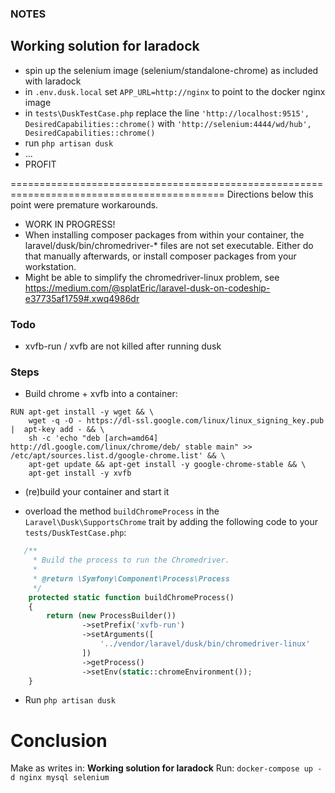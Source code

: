 ### NOTES

## Working solution for laradock
- spin up the selenium image (selenium/standalone-chrome) as included with laradock
- in ```.env.dusk.local``` set  ```APP_URL=http://nginx``` to point to the docker nginx image
- in ```tests\DuskTestCase.php``` replace the line ```'http://localhost:9515', DesiredCapabilities::chrome()``` with ```'http://selenium:4444/wd/hub', DesiredCapabilities::chrome()```
- run ```php artisan dusk```
- ...
- PROFIT

===========================================================================================
Directions below this point were premature workarounds.

- WORK IN PROGRESS!
- When installing composer packages from within your container, the laravel/dusk/bin/chromedriver-* files are not set executable. Either do that manually afterwards, or install composer packages from your workstation.
- Might be able to simplify the chromedriver-linux problem, see https://medium.com/@splatEric/laravel-dusk-on-codeship-e37735af1759#.xwq4986dr

### Todo
- xvfb-run / xvfb are not killed after running dusk

### Steps

- Build chrome + xvfb into a container:
```docker 
RUN apt-get install -y wget && \
    wget -q -O - https://dl-ssl.google.com/linux/linux_signing_key.pub |  apt-key add - && \
    sh -c 'echo "deb [arch=amd64] http://dl.google.com/linux/chrome/deb/ stable main" >> /etc/apt/sources.list.d/google-chrome.list' && \
    apt-get update && apt-get install -y google-chrome-stable && \
    apt-get install -y xvfb
```
- (re)build your container and start it

- overload the method `buildChromeProcess` in the `Laravel\Dusk\SupportsChrome` trait by adding the following code to your `tests/DuskTestCase.php`:

```php
   /**
     * Build the process to run the Chromedriver.
     *
     * @return \Symfony\Component\Process\Process
     */
    protected static function buildChromeProcess()
    {
        return (new ProcessBuilder())
                ->setPrefix('xvfb-run')
                ->setArguments([
                    '../vendor/laravel/dusk/bin/chromedriver-linux'
                ])
                ->getProcess()
                ->setEnv(static::chromeEnvironment());
    }
```
- Run `php artisan dusk`

# Conclusion
Make as writes in: **Working solution for laradock**
Run: ```docker-compose up -d nginx mysql selenium```
